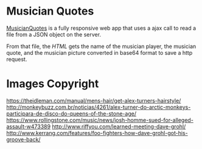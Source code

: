 # Musician Quotes
[MusicianQuotes](https://cdn.rawgit.com/FDMOliveira/Other-Projects/d182e4c/AjaxRequests/index.html) is a fully responsive web app that uses a ajax call to read a file from a JSON object on the server.

From that file, the *HTML* gets the name of the musician player, the musician quote, and the musician picture converted in base64 format to save a http request. 

# Images Copyright
https://theidleman.com/manual/mens-hair/get-alex-turners-hairstyle/
http://monkeybuzz.com.br/noticias/4261/alex-turner-do-arctic-monkeys-participara-de-disco-do-queens-of-the-stone-age/
https://www.rollingstone.com/music/news/josh-homme-sued-for-alleged-assault-w473389
http://www.riffyou.com/learned-meeting-dave-grohl/
http://www.kerrang.com/features/foo-fighters-how-dave-grohl-got-his-groove-back/    